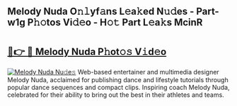 ## Melody Nuda O𝚗𝚕yf𝚊ns L𝚎a𝚔ed N𝚞𝚍es - Part-w1g P𝚑𝚘tos Vi𝚍𝚎o - H𝚘𝚝 Part L𝚎a𝚔s McinR

# <h2><a href="http://kf9cm3.oniu.top/?m=Melody+Nuda">🔗👉 🔴 Melody Nuda P𝚑ot𝚘𝚜 V𝚒d𝚎o</a></h2>

[![Melody Nuda Nu𝚍e𝚜](https://i.imgur.com/0qMVB7G.gif)](http://kf9cm3.oniu.top/?m=Melody+Nuda)
Web-based entertainer and multimedia designer Melody Nuda, acclaimed for publishing dance and lifestyle tutorials through popular dance sequences and compact clips. Inspiring coach Melody Nuda, celebrated for their ability to bring out the best in their athletes and teams.  
